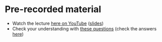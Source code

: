 # Pre-recorded material

- Watch the lecture [here on YouTube](https://www.youtube.com/watch?v=b0ETTTKfu2Y) ([slides](pre-recorded_lecture_slides.pdf))
- Check your understanding with [these questions](questions-to-check-understanding-of-lecture.md) (check the answers [here](questions-to-check-understanding-of-lecture-ANSWERS.md)) 